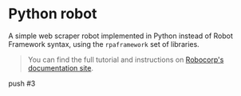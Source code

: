 # Python robot

A simple web scraper robot implemented in Python instead of Robot Framework syntax, using the `rpaframework` set of libraries.

> You can find the full tutorial and instructions on [Robocorp's documentation site](https://robocorp.com/docs/development-guide/python/python-robot).

push #3
